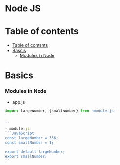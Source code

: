 # Node JS

# Table of contents

- [Table of contents](#table-of-contents)
- [Bascis](#basics)
  - [Modules in Node](#modules-in-node)

# Basics
### Modules in Node

- app.js 
```JavaScript
import largeNumber, {smallNumber} from 'module.js'


``
- module.js 
```JavaScript
const largeNumber = 356;
const smallNumber = 1;

export default largeNumber;
export smallNumber;
``
